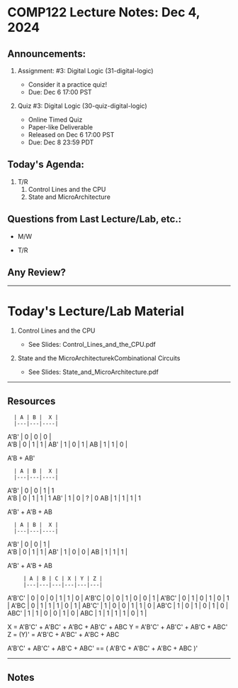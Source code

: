 # COMP122 Lecture Notes: Dec 4, 2024

## Announcements:
  1. Assignment: #3: Digital Logic (31-digital-logic)
     - Consider it a practice quiz!
     - Due: Dec 6 17:00 PST

  1. Quiz #3: Digital Logic (30-quiz-digital-logic)
     - Online Timed Quiz
     - Paper-like Deliverable
     - Released on Dec 6 17:00 PST
     - Due: Dec 8 23:59 PDT

## Today's Agenda:

   1. T/R
      1. Control Lines and the CPU
      1. State and MicroArchitecture



## Questions from Last Lecture/Lab, etc.:
   * M/W 

   * T/R

## Any Review?

---
# Today's Lecture/Lab Material

  1. Control Lines and the CPU
     - See Slides: Control_Lines_and_the_CPU.pdf 
 
  1. State and the MicroArchitecturekCombinational Circuits
     - See Slides: State_and_MicroArchitecture.pdf

---
## Resources

      | A | B |  X |
      |---|---|----| 
 A'B' | 0 | 0 |  0 |  
 A'B  | 0 | 1 |  1 |
 AB'  | 1 | 0 |  1 |
 AB   | 1 | 1 |  0 |

A'B + AB'

      | A | B |  X |
      |---|---|----| 
 A'B' | 0 | 0 |  1 |   1   
 A'B  | 0 | 1 |  1 |   1 
 AB'  | 1 | 0 |  ? |   0 
 AB   | 1 | 1 |  1 |   1 


A'B' + A'B  + AB


      | A | B |  X |
      |---|---|----| 
 A'B' | 0 | 0 |  1 |  
 A'B  | 0 | 1 |  1 |
 AB'  | 1 | 0 |  0 |
 AB   | 1 | 1 |  1 |

A'B' + A'B + AB



         | A | B | C | X | Y | Z |
         |---|---|---|---|---|---|
 A'B'C'  | 0 | 0 | 0 | 1 | 1 | 0 |
 A'B'C   | 0 | 0 | 1 | 0 | 0 | 1 |
 A'BC'   | 0 | 1 | 0 | 1 | 0 | 1 |
 A'BC    | 0 | 1 | 1 | 1 | 0 | 1 |
 AB'C'   | 1 | 0 | 0 | 1 | 1 | 0 |
 AB'C    | 1 | 0 | 1 | 0 | 1 | 0 |
 ABC'    | 1 | 1 | 0 | 0 | 1 | 0 |
 ABC     | 1 | 1 | 1 | 1 | 0 | 1 |

X = A'B'C' + A'BC' + A'BC + AB'C' + ABC
Y = A'B'C' + AB'C' + AB'C + ABC'
Z = (Y)' = A'B'C + A'BC' + A'BC + ABC

 A'B'C' + AB'C' + AB'C + ABC' == ( A'B'C + A'BC' + A'BC + ABC )'

---
<!-- This section for student's to place their own notes. -->
<!-- This section will not be updated by the Professor.   -->

## Notes  


